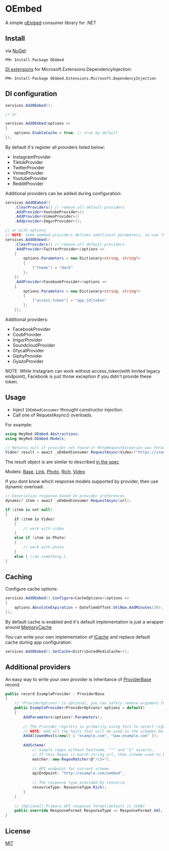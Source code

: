 # OEmbed

A simple [oEmbed](https://oembed.com) consumer library for .NET

## Install
via [NuGet](https://www.nuget.org/packages/OEmbed):
```
PM> Install-Package OEmbed
```

[DI extensions](https://www.nuget.org/packages/OEmbed.Extensions.Microsoft.DependencyInjection/) for Microsoft.Extensions.DependencyInjection:
```
PM> Install-Package OEmbed.Extensions.Microsoft.DependencyInjection
```

## DI configuration

```C#
services.AddOEmbed();

// or

services.AddOEmbed(options =>
{
    options.EnableCache = true; // true by default
});
```

By default it's register all providers listed below:

* InstagramProvider
* TiktokProvider
* TwitterProvider
* VimeoProvider
* YoutubeProvider
* RedditProvider

Additional providers can be added during configuration:

```C#
services.AddOEmbed()
    .ClearProviders() // remove all default providers
    .AddProvider<YoutubeProvider>()
    .AddProvider<VimeoProvider>()
    .Addprovider<ImgurProvider>();

// or with options
// NOTE: Some oembed providers defines additional parameters, so use "Parameters" option if you need them.
services.AddOEmbed()
    .ClearProviders() // remove all default providers
    .AddProvider<TwitterProvider>(options =>
    {
        options.Parameters = new Dictionary<string, string?>
        {
            ["theme"] = "dark"
        };
    })
    .AddProvider<FacebookProvider>(options =>
    {
        options.Parameters = new Dictionary<string, string?>
        {
            ["access_token"] = "app_id|token"
        };
    });
```

Additional providers:

* FacebookProvider
* CoubProvider
* ImgurProvider
* SoundcloudProvider
* GfycatProvider
* GiphyProvider
* GyazoProvider

NOTE: While Instagram can work without access_token(with limited legacy endpoint), Facebook is just throw exception if you didn't provide these token.

## Usage

* Inject `IOEmbedConsumer` throught constructor injection.
* Call one of RequestAsync() overloads.

For example:
```C#
using HeyRed.OEmbed.Abstractions;
using HeyRed.OEmbed.Models;

// Returns null if provider not found or HttpRequestException was thrown.
Video? result = await _oEmbedConsumer.RequestAsync<Video>("https://vimeo.com/22439234");
```
The result object is are similar to described [in the spec](https://oembed.com/#:~:text=2.3.4,parameters)

Models:
[Base](https://github.com/hey-red/OEmbed/blob/master/OEmbed/Models/Base.cs), [Link](https://github.com/hey-red/OEmbed/blob/master/OEmbed/Models/Link.cs), [Photo](https://github.com/hey-red/OEmbed/blob/master/OEmbed/Models/Photo.cs), [Rich](https://github.com/hey-red/OEmbed/blob/master/OEmbed/Models/Rich.cs), [Video](https://github.com/hey-red/OEmbed/blob/master/OEmbed/Models/Video.cs)

If you dont know which response models supported by provider, then use dynamic overload:
```C#
// Deserialize response based on provider preferences
dynamic? item = await _oEmbedConsumer.RequestAsync(url);

if (item is not null)
{
    if (item is Video) 
    {
        // work with video 
    }
    else if (item is Photo) 
    {
        // work with photo
    }
    else { //do something }
}
```

## Caching

Configure cache options:

```C#
services.AddOEmbed().Configure<CacheOptions>(options =>
{
    options.AbsoluteExpiration = DateTimeOffset.UtcNow.AddMinutes(30); // Default is 1 hour
});
```

By default cache is enabled and it's default implementation is just a wrapper around [MemoryCache](https://docs.microsoft.com/en-us/dotnet/api/system.runtime.caching.memorycache)

You can write your own implementation of [ICache](https://github.com/hey-red/OEmbed/blob/master/OEmbed/Abstractions/ICache.cs) and replace default cache during app configuration:
```C#
services.AddOEmbed().SetCache<DistributedRedisCache>();
```

## Additional providers

An easy way to write your own provider is inheritance of [ProviderBase](https://github.com/hey-red/OEmbed/blob/master/OEmbed/Providers/Common/ProviderBase.cs) record:

```C#
public record ExampleProvider : ProviderBase
{
    // "ProviderOptions" is optional, you can safely remove argument from constructor
    public ExampleProvider(ProviderOptions? options = default)
    {
        AddParameters(options?.Parameters);
        
        // The Provider registry is primarily using this to select right provider at first check.
        // NOTE: Add all the hosts that will be used in the schemes below.
        AddAllowedHosts(new[] { "example.com", "www.example.com" });
        
        AddScheme(
            // Simple regex without hostname, "^" and "$" asserts. 
            // If this Regex is match string url, then scheme used to build request.
            matcher: new RegexMatcher(@"/\S+"),
            
            // API endpoint for current scheme
            apiEndpoint: "http://example.com/oembed",
            
            // The response type provided by resource.
            resourceType: ResourceType.Rich);
        }
    }
    
    // (Optional) Primary API response format(default is JSON)
    public override ResponseFormat ResponseType => ResponseFormat.Xml;
}
```

## License
[MIT](LICENSE)
